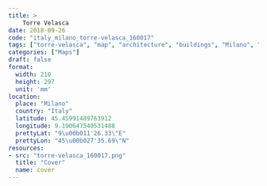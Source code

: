 ```yaml
---
title: > 
    Torre Velasca
date: 2018-09-26
code: "italy_milano_torre-velasca_160017"
tags: ["torre-velasca", "map", "architecture", "buildings", "Milano", "Italy"]
categories: ["Maps"]
draft: false
format:
  width: 210
  height: 297
  unit: 'mm'
location:
  place: "Milano"
  country: "Italy"
  latitude: 45.45991489763912
  longitude: 9.190647540531488
  prettyLat: "9\u00b011'26.33\"E"
  prettyLon: "45\u00b027'35.69\"N"
resources:
- src: "torre-velasca_160017.png"
  title: "Cover"
  name: cover
---
```

